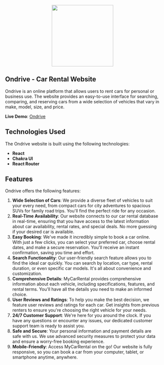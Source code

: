 <!-- [![Header](https://github.com/pvictordev/altcoinx/blob/main/src/assets/crypto-icon.png)](https://github.com/pvictordev/altcoinx/tree/main) -->
<p align="center">
  <img width="200" height="200" src="">
</p>

## Ondrive - Car Rental Website
Ondrive is an online platform that allows users to rent cars for personal or business use. The website provides an easy-to-use interface for searching, comparing, and reserving cars from a wide selection of vehicles that vary in make, model, size, and price.

**Live Demo**: [Ondrive](#)

## Technologies Used
The Ondrive website is built using the following technologies:
- **React**
- **Chakra UI**
- **React Router**

## Features
Ondrive offers the following features:

1. **Wide Selection of Cars**: We provide a diverse fleet of vehicles to suit your every need, from compact cars for city adventures to spacious SUVs for family road trips. You'll find the perfect ride for any occasion.
2. **Real-Time Availability**: Our website connects to our car rental database in real-time, ensuring that you have access to the latest information about car availability, rental rates, and special deals. No more guessing if your desired car is available.
3. **Easy Booking**: We've made it incredibly simple to book a car online. With just a few clicks, you can select your preferred car, choose rental dates, and make a secure reservation. You'll receive an instant confirmation, saving you time and effort.
4. **Search Functionality**: Our user-friendly search feature allows you to find the ideal car quickly. You can search by location, car type, rental duration, or even specific car models. It's all about convenience and customization.
5. **Comprehensive Details**: MyCarRental provides comprehensive information about each vehicle, including specifications, features, and rental terms. You'll have all the details you need to make an informed choice.
6. **User Reviews and Ratings**: To help you make the best decision, we feature user reviews and ratings for each car. Get insights from previous renters to ensure you're choosing the right vehicle for your needs.
7. **24/7 Customer Support**: We're here for you around the clock. If you have any questions or encounter any issues, our dedicated customer support team is ready to assist you.
8. **Safe and Secure**: Your personal information and payment details are safe with us. We use advanced security measures to protect your data and ensure a worry-free booking experience.
9. **Mobile-Friendly**: Access MyCarRental on the go! Our website is fully responsive, so you can book a car from your computer, tablet, or smartphone anytime, anywhere.

   

<!-- ## How to Use
To run Ondrive locally or integrate it into your project, follow these steps:

1. Clone this repository:
   ```bash
   git clone https://github.com/pvictordev/ondrive.git -->


